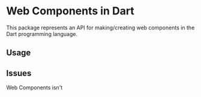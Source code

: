# Web Components in Dart
This package represents an API for making/creating web components in the Dart programming language.

## Usage


## Issues
Web Components isn't